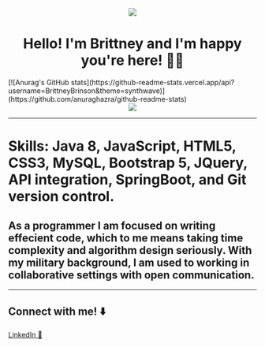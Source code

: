 <div id="header" align="center">
  <img src="https://user-images.githubusercontent.com/110069445/234734069-601615c3-1bc4-4dad-912c-f02eadc04717.jpg" />
</div>
<!-- ![Github-Banner](https://user-images.githubusercontent.com/110069445/234734069-601615c3-1bc4-4dad-912c-f02eadc04717.jpg) -->
<div id="header" align="center">
  <h1> Hello! I'm Brittney and I'm happy you're here! 👋🏾 </h1>
</div>  
[![Anurag's GitHub stats](https://github-readme-stats.vercel.app/api?username=BrittneyBrinson&theme=synthwave)](https://github.com/anuraghazra/github-readme-stats)
<div id="header" align="center">
 <img src="https://media.giphy.com/media/487L0pNZKONFN01oHO/giphy.gif"/>
</div>  

<hr>
<h1> Skills: Java 8, JavaScript, HTML5, CSS3, MySQL, Bootstrap 5, JQuery, API integration, SpringBoot, and Git version control.   </h1>
<h2>As a programmer I am focused on writing effecient code, which to me means taking time complexity and algorithm design seriously. With my military background, I am used to working in collaborative settings with open communication. </h2>
<hr>

## Connect with me! ⬇️
<a href="https://www.linkedin.com/in/brittney-brinson-b623bb245/">LinkedIn 💼</a>



